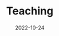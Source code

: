 ---
title: Teaching
date: 2022-10-24

type: landing

sections:
  - block: contact
    content:
      title: Courses
      text: 
      - ECE285, Electric Circuit Analysis I. (Undergraduate Level)
      - ECE350, Embedded Systems and Hardware Interfaces. (Undergraduate Level)
      - ECE618, Hardware Accelerators for Machine Learning. (Graduate Level)
---